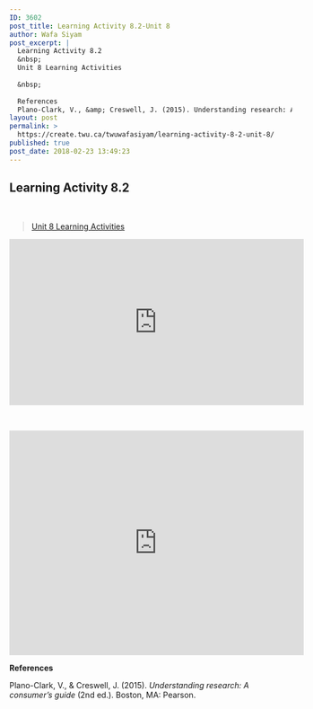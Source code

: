 ```yaml
---
ID: 3602
post_title: Learning Activity 8.2-Unit 8
author: Wafa Siyam
post_excerpt: |
  Learning Activity 8.2
  &nbsp;
  Unit 8 Learning Activities
  
  &nbsp;
  
  References
  Plano-Clark, V., &amp; Creswell, J. (2015). Understanding research: A consumer’s guide (2nd ed.). Boston, MA: Pearson.
layout: post
permalink: >
  https://create.twu.ca/twuwafasiyam/learning-activity-8-2-unit-8/
published: true
post_date: 2018-02-23 13:49:23
---
```

<h2><strong>Learning Activity 8.2</strong></h2>

&nbsp;

<blockquote class="wp-embedded-content" data-secret="oT04OdadPL"><a href="https://create.twu.ca/ldrs591/unit-8-learning-activities/">Unit 8 Learning Activities</a></p></blockquote>



<iframe class="wp-embedded-content" sandbox="allow-scripts" security="restricted" src="https://create.twu.ca/ldrs591/unit-8-learning-activities/embed/#?secret=oT04OdadPL" data-secret="oT04OdadPL" width="525" height="296" title="&#8220;Unit 8 Learning Activities&#8221; &#8212; Leadership 591: Scholarly Inquiry" frameborder="0" marginwidth="0" marginheight="0" scrolling="no"></iframe>

&nbsp;

<iframe width="525" height="400" scrolling="no" frameborder="no" src="https://w.soundcloud.com/player/?visual=true&#038;url=https%3A%2F%2Fapi.soundcloud.com%2Ftracks%2F404226933&%23038;show_artwork=true&%23038;maxwidth=525&%23038;maxheight=788&%23038;dnt=1"></iframe>

<strong>References</strong>

Plano-Clark, V., &amp; Creswell, J. (2015). <em>Understanding research: A consumer’s guide</em> (2nd ed.). Boston, MA: Pearson.